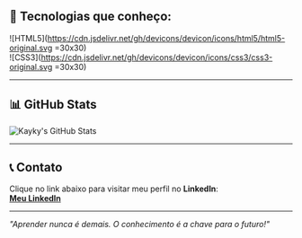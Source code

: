 ## 🚀 Tecnologias que conheço:  
![HTML5](https://cdn.jsdelivr.net/gh/devicons/devicon/icons/html5/html5-original.svg =30x30)  
![CSS3](https://cdn.jsdelivr.net/gh/devicons/devicon/icons/css3/css3-original.svg =30x30)

---

## 📊 GitHub Stats  
![Kayky's GitHub Stats](https://github-readme-stats.vercel.app/api?username=SeuUsername&show_icons=true&theme=radical)  

---

## 📞 Contato  
Clique no link abaixo para visitar meu perfil no **LinkedIn**:  
[**Meu LinkedIn**](https://www.linkedin.com/in/seulinkedin)

---

*"Aprender nunca é demais. O conhecimento é a chave para o futuro!"*
